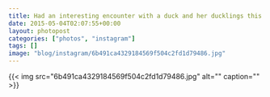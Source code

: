 ```yaml
---
title: Had an interesting encounter with a duck and her ducklings this morning. A crow got one but managed to herd the rest to safety.
date: 2015-05-04T02:07:55+00:00
layout: photopost
categories: ["photos", "instagram"]
tags: []
image: "blog/instagram/6b491ca4329184569f504c2fd1d79486.jpg"
---
```


{{< img src="6b491ca4329184569f504c2fd1d79486.jpg" alt="" caption="" >}}



